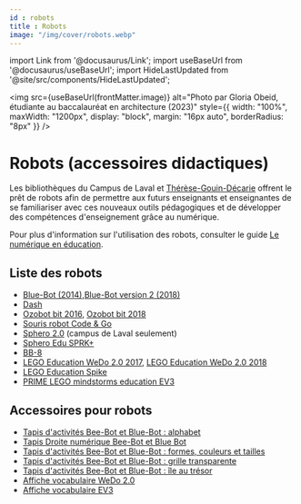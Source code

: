```yaml
---
id : robots
title : Robots
image: "/img/cover/robots.webp"
---
```


import Link from '@docusaurus/Link';
import useBaseUrl from '@docusaurus/useBaseUrl';
import HideLastUpdated from '@site/src/components/HideLastUpdated';

<img 
  src={useBaseUrl(frontMatter.image)} 
  alt="Photo par Gloria Obeid, étudiante au baccalauréat en architecture (2023)"
  style={{
    width: "100%",
    maxWidth: "1200px",
    display: "block",
    margin: "16px auto",
    borderRadius: "8px"
  }} 
/>

# Robots (accessoires didactiques)

Les bibliothèques du Campus de Laval et [Thérèse-Gouin-Décarie](https://bib.umontreal.ca/espaces/#tgd) offrent le prêt de robots afin de permettre aux futurs enseignants et enseignantes de se familiariser avec ces nouveaux outils pédagogiques et de développer des compétences d'enseignement grâce au numérique.

Pour plus d'information sur l'utilisation des robots, consulter le guide [Le numérique en éducation](https://bib.umontreal.ca/education-psychoeducation/numerique-education).

## Liste des robots

- [Blue-Bot (2014)](https://umontreal.on.worldcat.org/oclc/1047528364?_gl=1*1lt3bt8*_ga*NDkwNjAwMjE2LjE2OTY5MDQ4NTM.*_ga_V8J6YFFD4F*MTcxMzk3NjU0Ni4xOTguMS4xNzEzOTc2OTU5LjAuMC4w),[Blue-Bot version 2 (2018)](https://umontreal.on.worldcat.org/oclc/1154693362?_gl=1*1r4wi2k*_ga*NDkwNjAwMjE2LjE2OTY5MDQ4NTM.*_ga_V8J6YFFD4F*MTcxNjk5MzY1MC4yODYuMS4xNzE2OTkzOTg2LjAuMC4w)
- [Dash](https://umontreal.on.worldcat.org/oclc/1051776121?_gl=1*11nle3q*_ga*NDkwNjAwMjE2LjE2OTY5MDQ4NTM.*_ga_V8J6YFFD4F*MTcxNjk5MzY1MC4yODYuMS4xNzE2OTkzOTg2LjAuMC4w)
- [Ozobot bit 2016](https://umontreal.on.worldcat.org/oclc/1047747406?_gl=1*11nle3q*_ga*NDkwNjAwMjE2LjE2OTY5MDQ4NTM.*_ga_V8J6YFFD4F*MTcxNjk5MzY1MC4yODYuMS4xNzE2OTkzOTg2LjAuMC4w), [Ozobot bit 2018](https://umontreal.on.worldcat.org/oclc/1154697678?_gl=1*11nle3q*_ga*NDkwNjAwMjE2LjE2OTY5MDQ4NTM.*_ga_V8J6YFFD4F*MTcxNjk5MzY1MC4yODYuMS4xNzE2OTkzOTg2LjAuMC4w)
- [Souris robot Code & Go](https://umontreal.on.worldcat.org/oclc/1049809841?_gl=1*11nle3q*_ga*NDkwNjAwMjE2LjE2OTY5MDQ4NTM.*_ga_V8J6YFFD4F*MTcxNjk5MzY1MC4yODYuMS4xNzE2OTkzOTg2LjAuMC4w)
- [Sphero 2.0](https://umontreal.on.worldcat.org/oclc/1076651225?_gl=1*11nle3q*_ga*NDkwNjAwMjE2LjE2OTY5MDQ4NTM.*_ga_V8J6YFFD4F*MTcxNjk5MzY1MC4yODYuMS4xNzE2OTkzOTg2LjAuMC4w) (campus de Laval seulement)
- [Sphero Edu SPRK+](https://umontreal.on.worldcat.org/oclc/1052788804?_gl=1*11nle3q*_ga*NDkwNjAwMjE2LjE2OTY5MDQ4NTM.*_ga_V8J6YFFD4F*MTcxNjk5MzY1MC4yODYuMS4xNzE2OTkzOTg2LjAuMC4w)
- [BB-8](https://umontreal.on.worldcat.org/oclc/1077361218?_gl=1*1wme2er*_ga*NDkwNjAwMjE2LjE2OTY5MDQ4NTM.*_ga_V8J6YFFD4F*MTcxNjk5MzY1MC4yODYuMS4xNzE2OTkzOTg2LjAuMC4w)
- [LEGO Education WeDo 2.0 2017](https://umontreal.on.worldcat.org/oclc/1053531426?_gl=1*1wme2er*_ga*NDkwNjAwMjE2LjE2OTY5MDQ4NTM.*_ga_V8J6YFFD4F*MTcxNjk5MzY1MC4yODYuMS4xNzE2OTkzOTg2LjAuMC4w), [LEGO Education WeDo 2.0 2018](https://umontreal.on.worldcat.org/oclc/1109734083?_gl=1*1wme2er*_ga*NDkwNjAwMjE2LjE2OTY5MDQ4NTM.*_ga_V8J6YFFD4F*MTcxNjk5MzY1MC4yODYuMS4xNzE2OTkzOTg2LjAuMC4w)
- [LEGO Education Spike](https://umontreal.on.worldcat.org/oclc/1154694499?_gl=1*1wme2er*_ga*NDkwNjAwMjE2LjE2OTY5MDQ4NTM.*_ga_V8J6YFFD4F*MTcxNjk5MzY1MC4yODYuMS4xNzE2OTkzOTg2LjAuMC4w)
- [PRIME LEGO mindstorms education EV3](https://umontreal.on.worldcat.org/oclc/1135286606?_gl=1*1wme2er*_ga*NDkwNjAwMjE2LjE2OTY5MDQ4NTM.*_ga_V8J6YFFD4F*MTcxNjk5MzY1MC4yODYuMS4xNzE2OTkzOTg2LjAuMC4w)


## Accessoires pour robots

- [Tapis d'activités Bee-Bot et Blue-Bot : alphabet](https://umontreal.on.worldcat.org/oclc/1082183720?_gl=1*1wme2er*_ga*NDkwNjAwMjE2LjE2OTY5MDQ4NTM.*_ga_V8J6YFFD4F*MTcxNjk5MzY1MC4yODYuMS4xNzE2OTkzOTg2LjAuMC4w)
- [Tapis Droite numérique Bee-Bot et Blue Bot](https://umontreal.on.worldcat.org/oclc/1081427042?_gl=1*1wme2er*_ga*NDkwNjAwMjE2LjE2OTY5MDQ4NTM.*_ga_V8J6YFFD4F*MTcxNjk5MzY1MC4yODYuMS4xNzE2OTkzOTg2LjAuMC4w)
- [Tapis d'activités Bee-Bot et Blue-Bot : formes, couleurs et tailles](https://umontreal.on.worldcat.org/oclc/1082213447?_gl=1*14wip2h*_ga*NDkwNjAwMjE2LjE2OTY5MDQ4NTM.*_ga_V8J6YFFD4F*MTcxNjk5MzY1MC4yODYuMS4xNzE2OTkzOTg2LjAuMC4w)
- [Tapis d'activités Bee-Bot et Blue-Bot : grille transparente](https://umontreal.on.worldcat.org/oclc/1082163464?_gl=1*14wip2h*_ga*NDkwNjAwMjE2LjE2OTY5MDQ4NTM.*_ga_V8J6YFFD4F*MTcxNjk5MzY1MC4yODYuMS4xNzE2OTkzOTg2LjAuMC4w)
- [Tapis d'activités Bee-Bot et Blue-Bot : île au trésor](https://umontreal.on.worldcat.org/oclc/1135201617?_gl=1*14wip2h*_ga*NDkwNjAwMjE2LjE2OTY5MDQ4NTM.*_ga_V8J6YFFD4F*MTcxNjk5MzY1MC4yODYuMS4xNzE2OTkzOTg2LjAuMC4w)
- [Affiche vocabulaire WeDo 2.0](https://umontreal.on.worldcat.org/oclc/1082302395?_gl=1*14wip2h*_ga*NDkwNjAwMjE2LjE2OTY5MDQ4NTM.*_ga_V8J6YFFD4F*MTcxNjk5MzY1MC4yODYuMS4xNzE2OTkzOTg2LjAuMC4w)
- [Affiche vocabulaire EV3](https://umontreal.on.worldcat.org/oclc/1089200739?_gl=1*14wip2h*_ga*NDkwNjAwMjE2LjE2OTY5MDQ4NTM.*_ga_V8J6YFFD4F*MTcxNjk5MzY1MC4yODYuMS4xNzE2OTkzOTg2LjAuMC4w)
